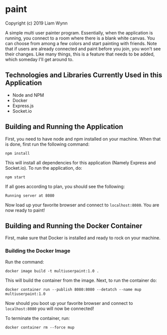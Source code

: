 # paint
Copyright (c) 2019 Liam Wynn

A simple multi user painter program. Essentially, when the application is running, you connect to
a room where there is a blank white canvas. You can choose from among a few colors and start painting
with friends. Note that if users are already connected and paint before you join, you won't see their
changes. Like many things, this is a feature that needs to be added, which someday I'll get around to.

## Technologies and Libraries Currently Used in this Application
* Node and NPM
* Docker
* Express.js
* Socket.io

## Building and Running the Application
First, you need to have node and npm installed on your machine. When that is done,
first run the following command:

```
npm install
```

This will install all dependencies for this application (Namely Express and Socket.io). To run the application,
do:

```
npm start
```

If all goes according to plan, you should see the following:

```
Running server at 8080
```

Now load up your favorite browser and connect to `localhost:8080`. You are now ready to paint!

## Building and Running the Docker Container
First, make sure that Docker is installed and ready to rock on your machine.

### Building the Docker Image
Run the command:

```
docker image build -t multiuserpaint:1.0 .
```

This will build the container from the image. Next, to run the container do:

```
docker container run --publish 8080:8080 --detatch --name mup multiuserpaint:1.0
```

Now should you boot up your favorite browser and connect to `localhost:8080` you will now be connected!

To terminate the container, run:

```
docker container rm --force mup
```
